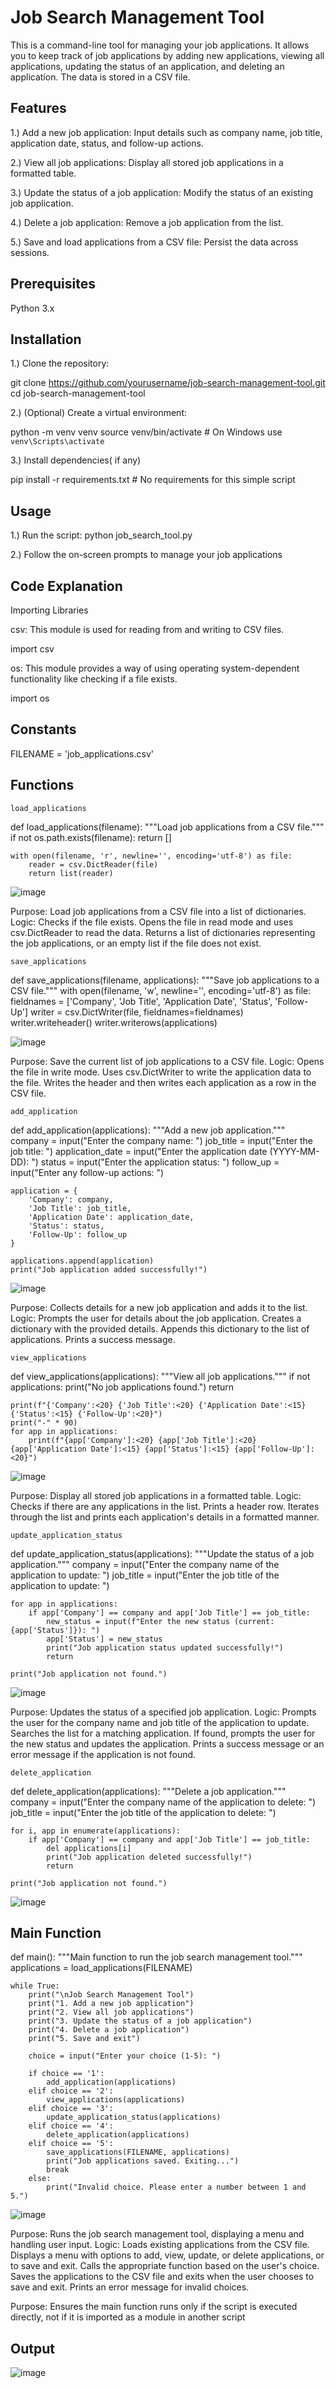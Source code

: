 # Job Search Management Tool

This is a command-line tool for managing your job applications. It allows you to keep track of job applications by adding new applications, viewing all applications, updating the status of an application, and deleting an application. The data is stored in a CSV file.

## Features

1.) Add a new job application: Input details such as company name, job title, application date, status, and follow-up actions.

2.) View all job applications: Display all stored job applications in a formatted table.

3.) Update the status of a job application: Modify the status of an existing job application.

4.) Delete a job application: Remove a job application from the list.

5.) Save and load applications from a CSV file: Persist the data across sessions.

## Prerequisites

Python 3.x

## Installation
1.) Clone the repository:

git clone https://github.com/yourusername/job-search-management-tool.git
cd job-search-management-tool

2.) (Optional) Create a virtual environment:

python -m venv venv
source venv/bin/activate  # On Windows use `venv\Scripts\activate`

3.) Install dependencies( if any) 

pip install -r requirements.txt  # No requirements for this simple script

## Usage
1.) Run the script: 
python job_search_tool.py

2.) Follow the on-screen prompts to manage your job applications

## Code Explanation 
Importing Libraries

csv: This module is used for reading from and writing to CSV files.

import csv

os: This module provides a way of using operating system-dependent functionality like checking if a file exists.

import os

## Constants
FILENAME = 'job_applications.csv'

## Functions 
`load_applications`

def load_applications(filename):
    """Load job applications from a CSV file."""
    if not os.path.exists(filename):
        return []

    with open(filename, 'r', newline='', encoding='utf-8') as file:
        reader = csv.DictReader(file)
        return list(reader)

![image](https://github.com/Jashanpreet1234/Job_search/assets/105735825/4fd0cfb2-408e-4925-8b69-2ea36ab388a1)


Purpose: Load job applications from a CSV file into a list of dictionaries.
Logic:
  Checks if the file exists.
  Opens the file in read mode and uses csv.DictReader to read the data.
  Returns a list of dictionaries representing the job applications, or an empty list if the file 
  does not exist.

`save_applications`

def save_applications(filename, applications):
    """Save job applications to a CSV file."""
    with open(filename, 'w', newline='', encoding='utf-8') as file:
        fieldnames = ['Company', 'Job Title', 'Application Date', 'Status', 'Follow-Up']
        writer = csv.DictWriter(file, fieldnames=fieldnames)
        writer.writeheader()
        writer.writerows(applications)

![image](https://github.com/Jashanpreet1234/Job_search/assets/105735825/1b4e65df-fb8c-4478-8c0f-cfd90e9c84d1)

Purpose: Save the current list of job applications to a CSV file.
Logic:
    Opens the file in write mode.
    Uses csv.DictWriter to write the application data to the file.
    Writes the header and then writes each application as a row in the CSV file.

    
`add_application`

def add_application(applications):
    """Add a new job application."""
    company = input("Enter the company name: ")
    job_title = input("Enter the job title: ")
    application_date = input("Enter the application date (YYYY-MM-DD): ")
    status = input("Enter the application status: ")
    follow_up = input("Enter any follow-up actions: ")

    application = {
        'Company': company,
        'Job Title': job_title,
        'Application Date': application_date,
        'Status': status,
        'Follow-Up': follow_up
    }

    applications.append(application)
    print("Job application added successfully!")
![image](https://github.com/Jashanpreet1234/Job_search/assets/105735825/be8f71b4-4c10-46d1-9733-54bd474a1ac0)

Purpose: Collects details for a new job application and adds it to the list.
Logic:
    Prompts the user for details about the job application.
    Creates a dictionary with the provided details.
    Appends this dictionary to the list of applications.
    Prints a success message.

`view_applications`

def view_applications(applications):
    """View all job applications."""
    if not applications:
        print("No job applications found.")
        return

    print(f"{'Company':<20} {'Job Title':<20} {'Application Date':<15} {'Status':<15} {'Follow-Up':<20}")
    print("-" * 90)
    for app in applications:
        print(f"{app['Company']:<20} {app['Job Title']:<20} {app['Application Date']:<15} {app['Status']:<15} {app['Follow-Up']:<20}")

![image](https://github.com/Jashanpreet1234/Job_search/assets/105735825/7fda1133-51d8-461b-8899-8542fd0e12b8)

Purpose: Display all stored job applications in a formatted table.
Logic:
    Checks if there are any applications in the list.
    Prints a header row.
    Iterates through the list and prints each application's details in a formatted manner.

`update_application_status`  

def update_application_status(applications):
    """Update the status of a job application."""
    company = input("Enter the company name of the application to update: ")
    job_title = input("Enter the job title of the application to update: ")

    for app in applications:
        if app['Company'] == company and app['Job Title'] == job_title:
            new_status = input(f"Enter the new status (current: {app['Status']}): ")
            app['Status'] = new_status
            print("Job application status updated successfully!")
            return

    print("Job application not found.")
    
![image](https://github.com/Jashanpreet1234/Job_search/assets/105735825/37e279e6-87d0-4cb4-97a5-fe5f719b43a3)

Purpose: Updates the status of a specified job application.
Logic:
    Prompts the user for the company name and job title of the application to update.
    Searches the list for a matching application.
    If found, prompts the user for the new status and updates the application.
    Prints a success message or an error message if the application is not found.

`delete_application`

def delete_application(applications):
    """Delete a job application."""
    company = input("Enter the company name of the application to delete: ")
    job_title = input("Enter the job title of the application to delete: ")

    for i, app in enumerate(applications):
        if app['Company'] == company and app['Job Title'] == job_title:
            del applications[i]
            print("Job application deleted successfully!")
            return

    print("Job application not found.")

![image](https://github.com/Jashanpreet1234/Job_search/assets/105735825/27f111bc-a013-4f27-97de-e1534e00833b)

## Main Function

def main():
    """Main function to run the job search management tool."""
    applications = load_applications(FILENAME)

    while True:
        print("\nJob Search Management Tool")
        print("1. Add a new job application")
        print("2. View all job applications")
        print("3. Update the status of a job application")
        print("4. Delete a job application")
        print("5. Save and exit")

        choice = input("Enter your choice (1-5): ")

        if choice == '1':
            add_application(applications)
        elif choice == '2':
            view_applications(applications)
        elif choice == '3':
            update_application_status(applications)
        elif choice == '4':
            delete_application(applications)
        elif choice == '5':
            save_applications(FILENAME, applications)
            print("Job applications saved. Exiting...")
            break
        else:
            print("Invalid choice. Please enter a number between 1 and 5.")

![image](https://github.com/Jashanpreet1234/Job_search/assets/105735825/7abe0a17-6262-4666-b2fc-97330ef56291)

Purpose: Runs the job search management tool, displaying a menu and handling user input.
Logic:
    Loads existing applications from the CSV file.
    Displays a menu with options to add, view, update, or delete applications, or to save and 
    exit.
    Calls the appropriate function based on the user's choice.
    Saves the applications to the CSV file and exits when the user chooses to save and exit.
    Prints an error message for invalid choices.
    
Purpose: Ensures the main function runs only if the script is executed directly, not if it is imported as a module in another script

## Output 
![image](https://github.com/Jashanpreet1234/Job_search/assets/105735825/b5adc8a4-d07f-4d8b-867e-ee5ed20ccbf9)
